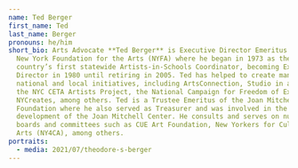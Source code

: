 ```yaml
---
name: Ted Berger
first_name: Ted
last_name: Berger
pronouns: he/him
short_bio: Arts Advocate **Ted Berger** is Executive Director Emeritus of the
  New York Foundation for the Arts (NYFA) where he began in 1973 as the
  country’s first statewide Artists-in-Schools Coordinator, becoming Executive
  Director in 1980 until retiring in 2005. Ted has helped to create many
  national and local initiatives, including ArtsConnection, Studio in a School,
  the NYC CETA Artists Project, the National Campaign for Freedom of Expression,
  NYCreates, among others. Ted is a Trustee Emeritus of the Joan Mitchell
  Foundation where he also served as Treasurer and was involved in the
  development of the Joan Mitchell Center. He consults and serves on numerous
  boards and committees such as CUE Art Foundation, New Yorkers for Culture and
  Arts (NY4CA), among others.
portraits:
  - media: 2021/07/theodore-s-berger
---
```

